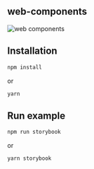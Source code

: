 
## web-components
![web components](../../doc/web-components.gif)

## Installation
```sh
npm install
```

or

```sh
yarn
```


## Run example
```sh
npm run storybook
```

or

```sh
yarn storybook
```
